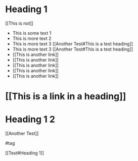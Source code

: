 # Heading 1

[[This is not]]

- This is some text 1
- This is more text 2
- This is more text 3 [[Another Test#This is a test heading]]
- This is more text 3 [[Another Test#This is a test heading]]
- [[This is another link]]
- [[This is another link]]
- [[This is another link]]
- [[This is another link]]
- [[This is another link]]

# [[This is a link in a heading]]

# Heading 1 2

[[Another Test]]


#tag


[[Test#Heading 1]]
